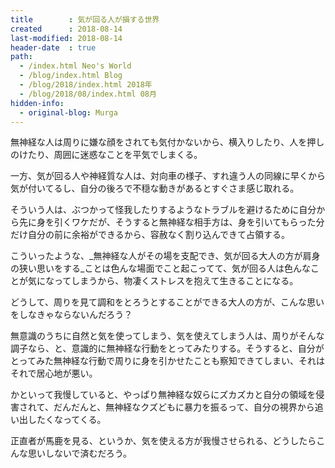 ```yaml
---
title        : 気が回る人が損する世界
created      : 2018-08-14
last-modified: 2018-08-14
header-date  : true
path:
  - /index.html Neo's World
  - /blog/index.html Blog
  - /blog/2018/index.html 2018年
  - /blog/2018/08/index.html 08月
hidden-info:
  - original-blog: Murga
---
```


無神経な人は周りに嫌な顔をされても気付かないから、横入りしたり、人を押しのけたり、周囲に迷惑なことを平気でしまくる。

一方、気が回る人や神経質な人は、対向車の様子、すれ違う人の同線に早くから気が付いてるし、自分の後ろで不穏な動きがあるとすぐさま感じ取れる。

そういう人は、ぶつかって怪我したりするようなトラブルを避けるために自分から先に身を引くワケだが、そうすると無神経な相手方は、身を引いてもらった分だけ自分の前に余裕ができるから、容赦なく割り込んできて占領する。

こういったような、_無神経な人がその場を支配でき、気が回る大人の方が肩身の狭い思いをする_ことは色んな場面でこと起こってて、気が回る人は色んなことが気になってしまうから、物凄くストレスを抱えて生きることになる。

どうして、周りを見て調和をとろうとすることができる大人の方が、こんな思いをしなきゃならないんだろう？

無意識のうちに自然と気を使ってしまう、気を使えてしまう人は、周りがそんな調子なら、と、意識的に無神経な行動をとってみたりする。そうすると、自分がとってみた無神経な行動で周りに身を引かせたことも察知できてしまい、それはそれで居心地が悪い。

かといって我慢していると、やっぱり無神経な奴らにズカズカと自分の領域を侵害されて、だんだんと、無神経なクズどもに暴力を振るって、自分の視界から追い出したくなってくる。

正直者が馬鹿を見る、というか、気を使える方が我慢させられる、どうしたらこんな思いしないで済むだろう。
